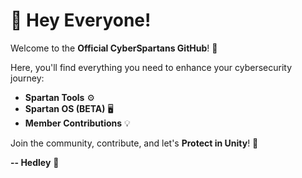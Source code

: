 # 👋 Hey Everyone! 

Welcome to the **Official CyberSpartans GitHub**! 🚀

Here, you'll find everything you need to enhance your cybersecurity journey:

- **Spartan Tools** ⚙️
- **Spartan OS (BETA)** 🖥️
- **Member Contributions** 💡

Join the community, contribute, and let's **Protect in Unity**! 💪

**-- Hedley** 👾
